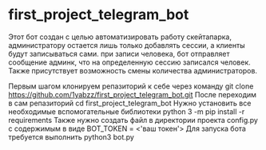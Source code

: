 # first_project_telegram_bot
Этот бот создан с целью автоматизировать работу скейтапарка, администратору остается лишь только добавлять сессии, а клиенты будут записываться сами.
при записи человека, бот отправляет сообщение админк, что на определенную сессию записался человек. Также присутствует возможность смены количества 
администраторов.

Первым шагом клонируем репазиторий к себе через команду git clone https://github.com/1yabzz/first_project_telegram_bot.git
После переходим в сам репазиторий cd first_project_telegram_bot
Нужно установить все необходимые вспомогательные библиотеки python 3 -m pip install -r requirements
Также нужно создать файл в директории проекта config.py с содержимым в виде BOT_TOKEN = <'ваш токен'>
Для запуска бота требуется выполнить python3 bot.py

